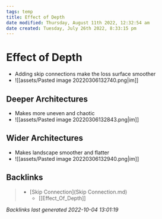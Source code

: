 ```yaml
---
tags: temp
title: Effect of Depth
date modified: Thursday, August 11th 2022, 12:32:54 am
date created: Tuesday, July 26th 2022, 8:33:15 pm
---
```


# Effect of Depth
- Adding skip connections make the loss surface smoother
- ![[assets/Pasted image 20220306132740.png|im]]

## Deeper Architectures
- Makes more uneven and chaotic
- ![[assets/Pasted image 20220306132843.png|im]]

## Wider Architectures
- Makes landscape smoother and flatter
- ![[assets/Pasted image 20220306132940.png|im]]

## Backlinks

> - [Skip Connection](Skip Connection.md)
>   - [[Effect_Of_Depth]]

_Backlinks last generated 2022-10-04 13:01:19_
